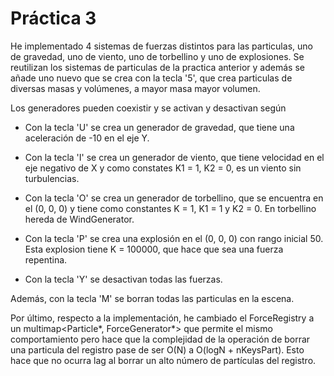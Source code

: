 # Práctica 3
He implementado 4 sistemas de fuerzas distintos para las particulas, uno de gravedad, uno de viento, uno de torbellino y uno de explosiones. Se reutilizan los sistemas de particulas de la practica anterior y además se añade uno nuevo que se crea con la tecla '5', que crea particulas de diversas masas y volúmenes, a mayor masa mayor volumen.

Los generadores pueden coexistir y se activan y desactivan según 

- Con la tecla 'U' se crea un generador de gravedad, que tiene una aceleración de -10 en el eje Y.

- Con la tecla 'I' se crea un generador de viento, que tiene velocidad en el eje negativo de X y como constates K1 = 1, K2 = 0, es un viento sin turbulencias.

- Con la tecla 'O' se crea un generador de torbellino, que se encuentra en el (0, 0, 0) y tiene como constantes K = 1, K1 = 1 y K2 = 0. En torbellino hereda de WindGenerator.

- Con la tecla 'P' se crea una explosión en el (0, 0, 0) con rango inicial 50. Esta explosion tiene K = 100000, que hace que sea una fuerza repentina.

- Con la tecla 'Y' se desactivan todas las fuerzas.

Además, con la tecla 'M' se borran todas las particulas en la escena.

Por último, respecto a la implementación, he cambiado el ForceRegistry a un multimap<Particle*, ForceGenerator*> que permite el mismo comportamiento pero hace que la complejidad de la operación de borrar una particula del registro pase de ser O(N) a O(logN + nKeysPart). Esto hace que no ocurra lag al borrar un alto número de partículas del registro. 